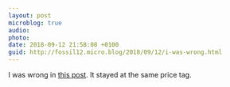 ```yaml
---
layout: post
microblog: true
audio: 
photo: 
date: 2018-09-12 21:58:08 +0100
guid: http://fossil12.micro.blog/2018/09/12/i-was-wrong.html
---
```

I was wrong in [this post](https://fossil12.micro.blog/2018/09/12/so-the-iphone.html). It stayed at the same price tag.
